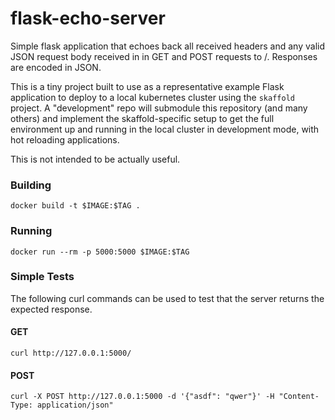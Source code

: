 # flask-echo-server
Simple flask application that echoes back all received headers and any valid JSON
request body received in in GET and POST requests to /. Responses are encoded
in JSON.

This is a tiny project built to use as a representative example Flask application
to deploy to a local kubernetes cluster using the `skaffold` project. A "development"
repo will submodule this repository (and many others) and implement the 
skaffold-specific setup to get the full environment up and running in the local cluster
in development mode, with hot reloading applications.

This is not intended to be actually useful.

### Building
`docker build -t $IMAGE:$TAG .`

### Running
`docker run --rm -p 5000:5000 $IMAGE:$TAG`

### Simple Tests
The following curl commands can be used to test that the server returns the expected
response.

#### GET
`curl http://127.0.0.1:5000/`

#### POST
`curl -X POST http://127.0.0.1:5000 -d '{"asdf": "qwer"}' -H "Content-Type: application/json"`
